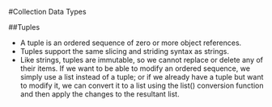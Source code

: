 #Collection Data Types

##Tuples
* A tuple is an ordered sequence of zero or more object references.
* Tuples support the same slicing and striding syntax as strings.
* Like strings, tuples are immutable, so we cannot replace or delete any of their items. If we want to be able to modify an ordered sequence, we simply use a list instead of a tuple; or if we already have a tuple but want to modify it, we can convert it to a list using the list() conversion function and then apply the changes to the resultant list.